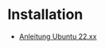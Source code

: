 # Installation

+ [Anleitung Ubuntu 22.xx](https://goneuland.de/docker-docker-compose-v2-auf-ubuntu-22-04-lts-installieren/)
